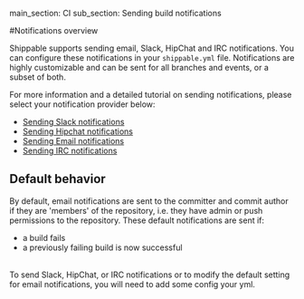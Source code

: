 main_section: CI
sub_section: Sending build notifications

#Notifications overview

Shippable supports sending email, Slack, HipChat and IRC notifications. You can configure these notifications in your `shippable.yml` file. Notifications are highly customizable and can be sent for all branches and events, or a subset of both.

For more information and a detailed tutorial on sending notifications, please select your notification provider below:

- <i class="ion-ios-minus-empty"> </i>  [Sending Slack notifications](slack-notifications/)
- <i class="ion-ios-minus-empty"> </i>  [Sending Hipchat notifications](hipchat-notifications/)
- <i class="ion-ios-minus-empty"> </i>  [Sending Email notifications](email-notifications/)
- <i class="ion-ios-minus-empty"> </i>  [Sending IRC notifications](irc-notifications/)

## Default behavior

By default, email notifications are sent to the committer and commit author if they are 'members' of the repository, i.e. they have admin or push permissions to the repository. These default notifications are sent if:

- <i class="ion-ios-minus-empty"> </i>  a build fails
- <i class="ion-ios-minus-empty"> </i>  a previously failing build is now successful

<br>
To send Slack, HipChat, or IRC notifications or to modify the default setting for email notifications, you will need to add some config your yml.

